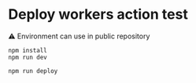 # Deploy workers action test

:warning: Environment can use in public repository

```
npm install
npm run dev
```

```
npm run deploy
```
